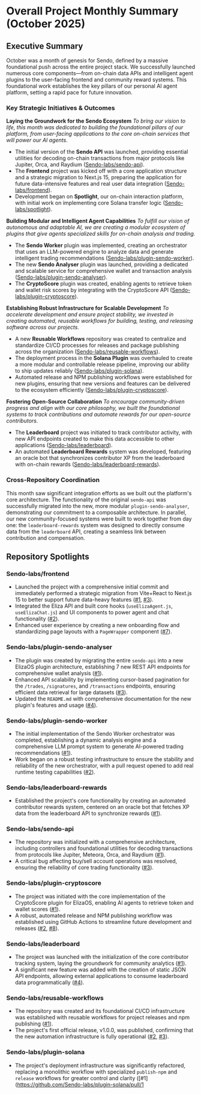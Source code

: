 # Overall Project Monthly Summary (October 2025)

## Executive Summary
October was a month of genesis for Sendo, defined by a massive foundational push across the entire project stack. We successfully launched numerous core components—from on-chain data APIs and intelligent agent plugins to the user-facing frontend and community reward systems. This foundational work establishes the key pillars of our personal AI agent platform, setting a rapid pace for future innovation.

### Key Strategic Initiatives & Outcomes

**Laying the Groundwork for the Sendo Ecosystem**
*To bring our vision to life, this month was dedicated to building the foundational pillars of our platform, from user-facing applications to the core on-chain services that will power our AI agents.*
-   The initial version of the **Sendo API** was launched, providing essential utilities for decoding on-chain transactions from major protocols like Jupiter, Orca, and Raydium ([Sendo-labs/sendo-api](https://github.com/Sendo-labs/sendo-api)).
-   The **Frontend** project was kicked off with a core application structure and a strategic migration to Next.js 15, preparing the application for future data-intensive features and real user data integration ([Sendo-labs/frontend](https://github.com/Sendo-labs/frontend)).
-   Development began on **Spotlight**, our on-chain interaction platform, with initial work on implementing core Solana transfer logic ([Sendo-labs/spotlight](https://github.com/Sendo-labs/spotlight)).

**Building Modular and Intelligent Agent Capabilities**
*To fulfill our vision of autonomous and adaptable AI, we are creating a modular ecosystem of plugins that give agents specialized skills for on-chain analysis and trading.*
-   The **Sendo Worker** plugin was implemented, creating an orchestrator that uses an LLM-powered engine to analyze data and generate intelligent trading recommendations ([Sendo-labs/plugin-sendo-worker](https://github.com/Sendo-labs/plugin-sendo-worker)).
-   The new **Sendo Analyser** plugin was launched, providing a dedicated and scalable service for comprehensive wallet and transaction analysis ([Sendo-labs/plugin-sendo-analyser](https://github.com/Sendo-labs/plugin-sendo-analyser)).
-   The **CryptoScore** plugin was created, enabling agents to retrieve token and wallet risk scores by integrating with the CryptoScore API ([Sendo-labs/plugin-cryptoscore](https://github.com/Sendo-labs/plugin-cryptoscore)).

**Establishing Robust Infrastructure for Scalable Development**
*To accelerate development and ensure project stability, we invested in creating automated, reusable workflows for building, testing, and releasing software across our projects.*
-   A new **Reusable Workflows** repository was created to centralize and standardize CI/CD processes for releases and package publishing across the organization ([Sendo-labs/reusable-workflows](https://github.com/Sendo-labs/reusable-workflows)).
-   The deployment process in the **Solana Plugin** was overhauled to create a more modular and controllable release pipeline, improving our ability to ship updates reliably ([Sendo-labs/plugin-solana](https://github.com/Sendo-labs/plugin-solana)).
-   Automated release and NPM publishing workflows were established for new plugins, ensuring that new versions and features can be delivered to the ecosystem efficiently ([Sendo-labs/plugin-cryptoscore](https://github.com/Sendo-labs/plugin-cryptoscore)).

**Fostering Open-Source Collaboration**
*To encourage community-driven progress and align with our core philosophy, we built the foundational systems to track contributions and automate rewards for our open-source contributors.*
-   The **Leaderboard** project was initiated to track contributor activity, with new API endpoints created to make this data accessible to other applications ([Sendo-labs/leaderboard](https://github.com/Sendo-labs/leaderboard)).
-   An automated **Leaderboard Rewards** system was developed, featuring an oracle bot that synchronizes contributor XP from the leaderboard with on-chain rewards ([Sendo-labs/leaderboard-rewards](https://github.com/Sendo-labs/leaderboard-rewards)).

### Cross-Repository Coordination
This month saw significant integration efforts as we built out the platform's core architecture. The functionality of the original `sendo-api` was successfully migrated into the new, more modular `plugin-sendo-analyser`, demonstrating our commitment to a composable architecture. In parallel, our new community-focused systems were built to work together from day one: the `leaderboard-rewards` system was designed to directly consume data from the `leaderboard` API, creating a seamless link between contribution and compensation.

## Repository Spotlights

### Sendo-labs/frontend
-   Launched the project with a comprehensive initial commit and immediately performed a strategic migration from Vite+React to Next.js 15 to better support future data-heavy features ([#1](https://github.com/Sendo-labs/frontend/pull/1), [#3](https://github.com/Sendo-labs/frontend/pull/3)).
-   Integrated the Eliza API and built core hooks (`useElizaAgent.js`, `useElizaChat.js`) and UI components to power agent and chat functionality ([#2](https://github.com/Sendo-labs/frontend/pull/2)).
-   Enhanced user experience by creating a new onboarding flow and standardizing page layouts with a `PageWrapper` component ([#7](https://github.com/Sendo-labs/frontend/pull/7)).

### Sendo-labs/plugin-sendo-analyser
-   The plugin was created by migrating the entire `sendo-api` into a new ElizaOS plugin architecture, establishing 7 new REST API endpoints for comprehensive wallet analysis ([#1](https://github.com/Sendo-labs/plugin-sendo-analyser/pull/1)).
-   Enhanced API scalability by implementing cursor-based pagination for the `/trades`, `/signatures`, and `/transactions` endpoints, ensuring efficient data retrieval for large datasets ([#3](https://github.com/Sendo-labs/plugin-sendo-analyser/pull/3)).
-   Updated the `README.md` with comprehensive documentation for the new plugin's features and usage ([#4](https://github.com/Sendo-labs/plugin-sendo-analyser/pull/4)).

### Sendo-labs/plugin-sendo-worker
-   The initial implementation of the Sendo Worker orchestrator was completed, establishing a dynamic analysis engine and a comprehensive LLM prompt system to generate AI-powered trading recommendations ([#1](https://github.com/Sendo-labs/plugin-sendo-worker/pull/1)).
-   Work began on a robust testing infrastructure to ensure the stability and reliability of the new orchestrator, with a pull request opened to add real runtime testing capabilities ([#2](https://github.com/Sendo-labs/plugin-sendo-worker/pull/2)).

### Sendo-labs/leaderboard-rewards
-   Established the project's core functionality by creating an automated contributor rewards system, centered on an oracle bot that fetches XP data from the leaderboard API to synchronize rewards ([#1](https://github.com/Sendo-labs/leaderboard-rewards/pull/1)).

### Sendo-labs/sendo-api
-   The repository was initialized with a comprehensive architecture, including controllers and foundational utilities for decoding transactions from protocols like Jupiter, Meteora, Orca, and Raydium ([#1](https://github.com/Sendo-labs/sendo-api/pull/1)).
-   A critical bug affecting buy/sell account operations was resolved, ensuring the reliability of core trading functionality ([#3](https://github.com/Sendo-labs/sendo-api/pull/3)).

### Sendo-labs/plugin-cryptoscore
-   The project was initiated with the core implementation of the CryptoScore plugin for ElizaOS, enabling AI agents to retrieve token and wallet scores ([#1](https://github.com/Sendo-labs/plugin-cryptoscore/pull/1)).
-   A robust, automated release and NPM publishing workflow was established using GitHub Actions to streamline future development and releases ([#2](https://github.com/Sendo-labs/plugin-cryptoscore/pull/2), [#8](https://github.com/Sendo-labs/plugin-cryptoscore/pull/8)).

### Sendo-labs/leaderboard
-   The project was launched with the initialization of the core contributor tracking system, laying the groundwork for community analytics ([#1](https://github.com/Sendo-labs/leaderboard/pull/1)).
-   A significant new feature was added with the creation of static JSON API endpoints, allowing external applications to consume leaderboard data programmatically ([#4](https://github.com/Sendo-labs/leaderboard/pull/4)).

### Sendo-labs/reusable-workflows
-   The repository was created and its foundational CI/CD infrastructure was established with reusable workflows for project releases and npm publishing ([#1](https://github.com/Sendo-labs/reusable-workflows/pull/1)).
-   The project's first official release, v1.0.0, was published, confirming that the new automation infrastructure is fully operational ([#2](https://github.com/Sendo-labs/reusable-workflows/pull/2), [#3](https://github.com/Sendo-labs/reusable-workflows/pull/3)).

### Sendo-labs/plugin-solana
-   The project's deployment infrastructure was significantly refactored, replacing a monolithic workflow with specialized `publish-npm` and `release` workflows for greater control and clarity ([#1](https://github.com/Sendo-labs/plugin-solana/pull/1